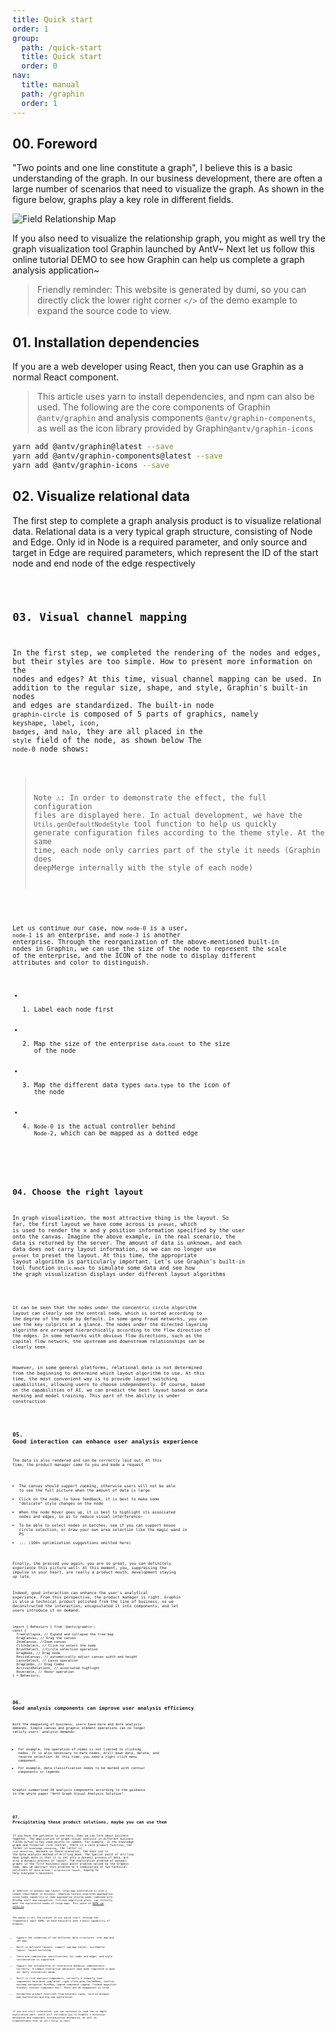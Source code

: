 ```yaml
---
title: Quick start
order: 1
group:
  path: /quick-start
  title: Quick start
  order: 0
nav:
  title: manual
  path: /graphin
  order: 1
---
```


## 00. Foreword

"Two points and one line constitute a graph", I believe this is a basic understanding of the graph. In our business development, there are often a large number of scenarios that need to visualize the graph. As shown in the figure below, graphs play a key role in different fields.

![Field Relationship Map](https://gw.alipayobjects.com/mdn/rms_402c1a/afts/img/A*G8I1TaPvDogAAAAAAAAAAAAAARQnAQ)

If you also need to visualize the relationship graph, you might as well try the graph visualization tool Graphin launched by AntV~ Next let us follow this online tutorial DEMO to see how Graphin can help us complete a graph analysis application~

> Friendly reminder: This website is generated by dumi, so you can directly click the lower right corner `</>` of the demo example to expand the source code to view.

## 01. Installation dependencies

If you are a web developer using React, then you can use Graphin as a normal React component.

> This article uses yarn to install dependencies, and npm can also be used. The following are the core components of Graphin `@antv/graphin` and analysis components `@antv/graphin-components`, as well as the icon library provided by Graphin`@antv/graphin-icons`

```bash
yarn add @antv/graphin@latest --save
yarn add @antv/graphin-components@latest --save
yarn add @antv/graphin-icons --save
```

## 02. Visualize relational data

The first step to complete a graph analysis product is to visualize relational data. Relational data is a very typical graph structure, consisting of Node and Edge. Only id in Node is a required parameter, and only source and target in Edge are required parameters, which represent the ID of the start node and end node of the edge respectively

<code src='./demos/index.tsx'>

## 03. Visual channel mapping

In the first step, we completed the rendering of the nodes and edges, but their styles are too simple. How to present more information on the nodes and edges? At this time, visual channel mapping can be used. In addition to the regular size, shape, and style, Graphin's built-in nodes and edges are standardized. The built-in node `graphin-circle` is composed of 5 parts of graphics, namely `keyshape`, `label`, `icon`, `badges`, and `halo`, they are all placed in the `style` field of the node, as shown below The `node-0` node shows:

> Note ⚠️: In order to demonstrate the effect, the full configuration files are displayed here. In actual development, we have the `Utils.genDefaultNodeStyle` tool function to help us quickly generate configuration files according to the theme style. At the same time, each node only carries part of the style it needs (Graphin does deepMerge internally with the style of each node)

<code src='./demos/node.tsx'>

Let us continue our case, now `node-0` is a user, `node-1` is an enterprise, and `node-3` is another enterprise. Through the reorganization of the above-mentioned built-in nodes in Graphin, we can use the size of the node to represent the scale of the enterprise, and the ICON of the node to display different attributes and color to distinguish.

- 1. Label each node first
- 2. Map the size of the enterprise `data.count` to the size of the node
- 3. Map the different data types `data.type` to the icon of the node
- 4. `Node-0` is the actual controller behind `Node-2`, which can be mapped as a dotted edge

<code src='./demos/style.tsx'>

## 04. Choose the right layout

In graph visualization, the most attractive thing is the layout. So far, the first layout we have come across is `preset`, which is used to render the x and y position information specified by the user onto the canvas. Imagine the above example, in the real scenario, the data is returned by the server. The amount of data is unknown, and each data does not carry layout information, so we can no longer use `preset` to preset the layout.
At this time, the appropriate layout algorithm is particularly important.
Let's use Graphin's built-in tool function `Utils.mock` to simulate some data and see how the graph visualization displays under different layout algorithms

<code src='./demos/layout.tsx'>

It can be seen that the nodes under the concentric circle algorithm layout can clearly see the central node, which is sorted according to the degree of the node by default. In some gang fraud networks, you can see the key culprits at a glance. The nodes under the directed layering algorithm are arranged hierarchically according to the flow direction of the edges. In some networks with obvious flow directions, such as the capital flow network, the upstream and downstream relationships can be clearly seen.

However, in some general platforms, relational data is not determined from the beginning to determine which layout algorithm to use. At this time, the most convenient way is to provide layout switching capabilities, allowing users to choose independently. Of course, based on the capabilities of AI, we can predict the best layout based on data marking and model training. This part of the ability is under construction

<code src='./demos/layout-switching.tsx'>

## 05. Good interaction can enhance user analysis experience

The data is also rendered and can be correctly laid out. At this time, the product manager came to you and made a request

- The canvas should support zooming, otherwise users will not be able to see the full picture when the amount of data is large
- Click on the node, to have feedback, it is best to make some "delicate" style changes on the node
- When the node Hover goes up, it is best to highlight its associated nodes and edges, so as to reduce visual interference~
- To be able to select nodes in batches, see if you can support mouse circle selection, or draw your own area selection like the magic wand in PS
- ... (100+ optimization suggestions omitted here)

Finally, she praised you again, you are so great, you can definitely experience this picture well~ At this moment, you, suppressing the impulse in your heart, are really a product mouth, development staying up late.

Indeed, good interaction can enhance the user's analytical experience. From this perspective, the product manager is right. Graphin is also a technical product polished from the line of business, so we deconstructed the interaction, encapsulated it into components, and let users introduce it on demand.

```tsx | pure
import { Behaviors } from '@antv/graphin';
const {
  TreeCollapse, // Expand and collapse the tree map
  DragCanvas, // Drag the canvas
  ZoomCanvas, //Zoom canvas
  ClickSelect, // Click to select the node
  BrushSelect, //Circle selection operation
  DragNode, // Drag node
  ResizeCanvas, // automatically adjust canvas width and height
  LassoSelect, // Lasso operation
  DragCombo, // Drag Combo
  ActivateRelations, // associated highlight
  Hoverable, // Hover operation
} = Behaviors;
```

<code src='./demos/behaviors.tsx'>

## 06. Good analysis components can improve user analysis efficiency

With the deepening of business, users have more and more analysis demands. Simple canvas and graphic element operations can no longer satisfy users' analysis demands:

- For example, the operation of nodes is not limited to clicking nodes. It is also necessary to mark nodes, drill down data, delete, and reverse selection. At this time, you need a right-click menu component.
- For example, data classification needs to be marked with contour components or legends

Graphin summarized 26 analysis components according to the guidance in the white paper "AntV Graph Visual Analysis Solution".

<code src='./demos/components.tsx'>

## 07. Precipitating these product solutions, maybe you can use them

If you have the patience to see here, then we can talk about business together. The application of graph visual analysis in different business fields actually has some points in common. For example, in the knowledge graph and financial risk control, there is a core product function, the former is `knowledge reasoning`, the latter is `risk detection`, because in these scenarios, the main use is the data analysis method of drilling down. The special point of drilling down graph data is that it is not only a dynamic process of data, but also a dynamic process of layout. The exploration problem of dynamic graphs is the first business pain point problem solved by the Graphin team. Now we abstract this problem as a combination of two technical solutions of `data-driven + progressive layout`, hoping to help everyone's business.

<code src='./demos/node-expand.tsx'>

In addition to dynamic map layout, large map exploration is also a common requirement in business. Adopting louvain algorithm aggregation, using Combo capability or node aggregation display mode, combined with MiniMap small map navigation, fish-eye magnifying glass, can initially meet the exploration needs of large maps. This piece of [DEMO can refer to](https://antv.vision/graphin-docs/graphin/case/geamaker)

The above is all the content of our quick start: through the fragmentary small DEMO, we have basically seen a basic capability of Graphin:

- Support the rendering of two different data structures: tree map and net map.
- Built-in multiple layouts, support sub-map layout, incremental layout, layout switching.
- There are combination specifications for nodes and edges, and style customization is supported.
- Support the introduction of interactive behavior combinations: Currently, 9 common interaction behaviors have been completed to meet our daily interaction needs.
- Built-in rich analysis components, currently 6 commonly used components have been completed: right-click menu ContexMenu, tooltip, minimap navigation MiniMap, legend component Legend, fisheye magnifier FishEye, contour component Hull. There are 26 components in total.
- Accumulate product functions from business types, such as dynamic map exploration and big map exploration.

If you are still interested, you can continue to read the in-depth exploration part, which will introduce you to Graphin's extension mechanism and component customization mechanism, as well as GraphinStudio that we will focus on next.
